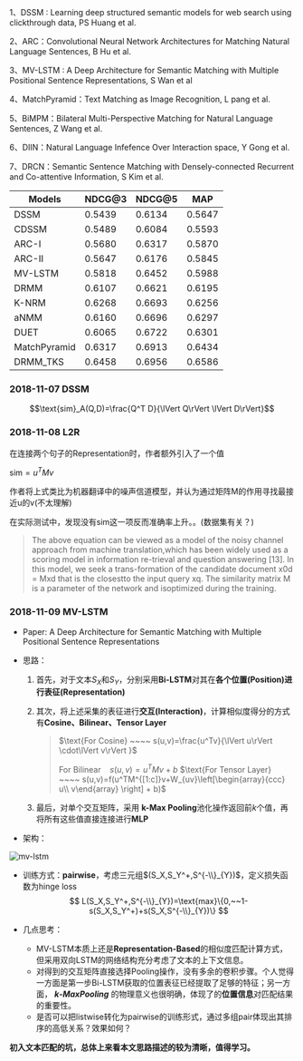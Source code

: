 1、DSSM : Learning deep structured semantic models for web search using clickthrough data, PS Huang et al.

2、ARC：Convolutional Neural Network Architectures for Matching Natural Language Sentences, B Hu et al.

3、MV-LSTM : A Deep Architecture for Semantic Matching with Multiple Positional Sentence Representations, S Wan et al

4、MatchPyramid：Text Matching as Image Recognition, L pang et al.

5、BiMPM：Bilateral Multi-Perspective Matching for Natural Language Sentences, Z Wang et al.

6、DIIN：Natural Language Infefence Over Interaction space, Y Gong et al.

7、DRCN：Semantic Sentence Matching with Densely-connected Recurrent and Co-attentive Information, S Kim et al.

| Models       | NDCG@3 | NDCG@5 | MAP    |
| ------------ | ------ | ------ | ------ |
| DSSM         | 0.5439 | 0.6134 | 0.5647 |
| CDSSM        | 0.5489 | 0.6084 | 0.5593 |
| ARC-I        | 0.5680 | 0.6317 | 0.5870 |
| ARC-II       | 0.5647 | 0.6176 | 0.5845 |
| MV-LSTM      | 0.5818 | 0.6452 | 0.5988 |
| DRMM         | 0.6107 | 0.6621 | 0.6195 |
| K-NRM        | 0.6268 | 0.6693 | 0.6256 |
| aNMM         | 0.6160 | 0.6696 | 0.6297 |
| DUET         | 0.6065 | 0.6722 | 0.6301 |
| MatchPyramid | 0.6317 | 0.6913 | 0.6434 |
| DRMM_TKS     | 0.6458 | 0.6956 | 0.6586 |

### 2018-11-07 DSSM

$$\text{sim}_A(Q,D)=\frac{Q^T D}{\lVert Q\rVert \lVert D\rVert}$$

### 2018-11-08 L2R

在连接两个句子的Representation时，作者额外引入了一个值

$\text{sim}=u^TMv$

作者将上式类比为机器翻译中的噪声信道模型，并认为通过矩阵M的作用寻找最接近u的v(不太理解)

在实际测试中，发现没有sim这一项反而准确率上升。。(数据集有关？)

> The above equation can be viewed as a model of the noisy channel approach from machine translation,which has been widely used as a scoring model in information re-trieval and question answering [13]. In this model, we seek a trans-formation of the candidate document x0d = Mxd that is the closestto the input query xq. The similarity matrix M is a parameter of the network and isoptimized during the training.



### 2018-11-09 MV-LSTM

- Paper: A Deep Architecture for Semantic Matching with Multiple Positional Sentence Representations

- 思路：

  1. 首先，对于文本$S_X$和$S_Y$，分别采用**Bi-LSTM**对其在**各个位置(Position)**进行**表征(Representation)**

  2. 其次，将上述采集的表征进行**交互(Interaction)**，计算相似度得分的方式有**Cosine、Bilinear、Tensor Layer**

     > $\text{For Cosine} ~~~~ s(u,v)=\frac{u^Tv}{\lVert u\rVert \cdot\lVert v\rVert }$
     >
     > $\text{For Bilinear} ~~~~ s(u,v)=u^TMv + b$
     > $\text{For Tensor Layer} ~~~~ s(u,v)=f(u^TM^{[1:c]}v+W_{uv}\left[\begin{array}{ccc}
     > u\\
     > v\end{array} \right] + b)$

  3. 最后，对单个交互矩阵，采用 **$\textbf{k}​$-$\textbf{Max Pooling}​$** 池化操作返回前$k​$个值，再将所有这些值直接连接进行**MLP**

- 架构：

![mv-lstm](https://github.com/zhongbin1/DeepMatching/tree/master/graphs/mv-lstm.png)

- 训练方式：**pairwise**，考虑三元组$(S_X,S_Y^+,S^{-\\}_{Y})$，定义损失函数为hinge loss
  $$
  L(S_X,S_Y^+,S^{-\\}_{Y})=\text{max}\{0,~~1-s(S_X,S_Y^+)+s(S_X,S^{-\\}_{Y})\}
  $$


- 几点思考：

  - MV-LSTM本质上还是**Representation-Based**的相似度匹配计算方式，但采用双向LSTM的网络结构充分考虑了文本的上下文信息。
  - 对得到的交互矩阵直接选择Pooling操作，没有多余的卷积步骤。个人觉得一方面是第一步Bi-LSTM获取的位置表征已经提取了足够的特征；另一方面， **$k$-$Max Pooling$** 的物理意义也很明确，体现了的**位置信息**对匹配结果的重要性。
  - 是否可以把listwise转化为pairwise的训练形式，通过多组pair体现出其排序的高低关系？效果如何？ 

**初入文本匹配的坑，总体上来看本文思路描述的较为清晰，值得学习。**
